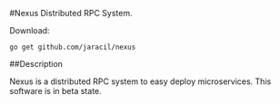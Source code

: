 #Nexus
Distributed RPC System.

Download:
```shell
go get github.com/jaracil/nexus
```

##Description

Nexus is a distributed RPC system to easy deploy microservices.
This software is in beta state.

